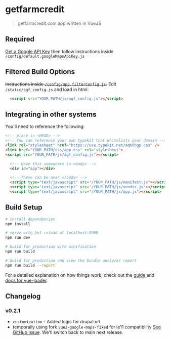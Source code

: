 # getfarmcredit

> getfarmcredit.com app written in VueJS

## Required

[Get a Google API Key](https://developers.google.com/maps/documentation/javascript/get-api-key) then follow instructions inside `/config/default.googleMapsApiKey.js`

## Filtered Build Options

~~Instructions inside `/config/app.filterConfig.js`.~~
Edit `/static/agf_config.js` and load in html:

```html
  <script src="YOUR_PATH/js/agf_config.js"></script>
```

## Integrating in other systems

You'll need to reference the following:

``` html
<!-- place in <HEAD> -->
<!-- You can reference your own typekit that whitelists your domain -->
<link rel="stylesheet" href="https://use.typekit.net/aqh0bgp.css" />
<link href="YOUR_PATH/css/app.css" rel="stylesheet">
<script src="YOUR_PATH/js/agf_config.js"></script>
```

``` html
  <!-- Have this somewhere in <body> -->
  <div id="app"></div>

  <!-- These can be near </body> -->
  <script type="text/javascript" src="/YOUR_PATH/js/manifest.js"></script>
  <script type="text/javascript" src="/YOUR_PATH/js/vendor.js"></script>
  <script type="text/javascript" src="/YOUR_PATH/js/app.js"></script>
```

## Build Setup

``` bash
# install dependencies
npm install

# serve with hot reload at localhost:8080
npm run dev

# build for production with minification
npm run build

# build for production and view the bundle analyzer report
npm run build --report
```

For a detailed explanation on how things work, check out the [guide](http://vuejs-templates.github.io/webpack/) and [docs for vue-loader](http://vuejs.github.io/vue-loader).

## Changelog

### v0.2.1
- `customization` - Added logic for drupal url
- temporaily using fork `vue2-google-maps-fixed` for ie11 compatibility [See GitHub Issue](https://github.com/xkjyeah/vue-google-maps/issues/401). We'll switch back to main next release.